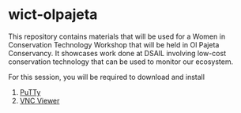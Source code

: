 # wict-olpajeta
This repository contains materials that will be used for a Women in Conservation Technology Workshop that will be held in Ol Pajeta Conservancy. It showcases work done at DSAIL involving low-cost conservation technology that can be used to monitor our ecosystem.


For this session, you will be required to download and install
1. [PuTTy](https://www.putty.org/)
2. [VNC Viewer](https://www.realvnc.com/en/connect/download/viewer/)
